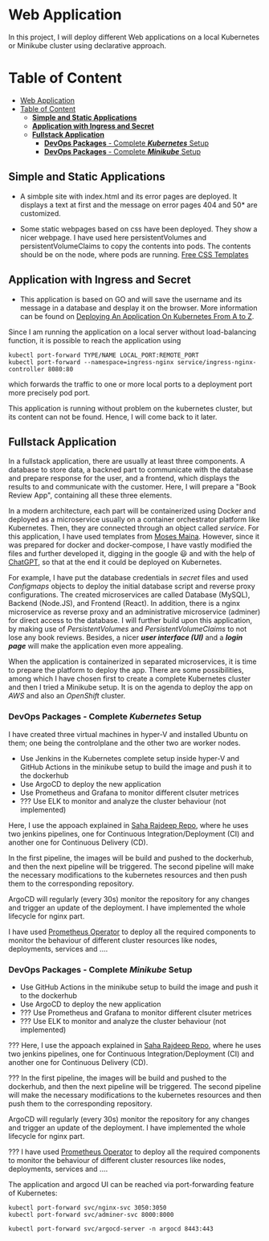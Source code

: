 # Web Application
In this project, I will deploy different Web applications on a local Kubernetes or Minikube cluster using declarative approach. 

# Table of Content
- [Web Application](#web-application)
- [Table of Content](#table-of-content)
  - [**Simple and Static Applications**](#simple-and-static-applications)
  - [**Application with Ingress and Secret**](#application-with-ingress-and-secret)
  - [**Fullstack Application**](#fullstack-application)
    - [**DevOps Packages** - Complete ***Kubernetes*** Setup](#devops-packages---complete-kubernetes-setup)
    - [**DevOps Packages** - Complete ***Minikube*** Setup](#devops-packages---complete-minikube-setup)

## **Simple and Static Applications**

- A simbple site with index.html and its error pages are deployed. It displays a text at first and the message on error pages 404 and 50* are customized.

- Some static webpages based on css have been deployed. They show a nicer webpage. I have used here persistentVolumes and persistentVolumeClaims to copy the contents into pods. The contents should be on the node, where pods are running.
[Free CSS Templates](https://www.free-css.com/free-css-templates)


## **Application with Ingress and Secret**

- This application is based on GO and will save the username and its message in a database and desplay it on the browser. More information can be found on [Deploying An Application On Kubernetes From A to Z](https://www.weave.works/blog/deploying-an-application-on-kubernetes-from-a-to-z).

Since I am running the application on a local server without load-balancing function, it is possible to reach the application using 

```
kubectl port-forward TYPE/NAME LOCAL_PORT:REMOTE_PORT
kubectl port-forward --namespace=ingress-nginx service/ingress-nginx-controller 8080:80

```

which forwards the traffic to one or more local ports to a deployment port more precisely pod port.

This application is running without problem on the kubernetes cluster, but its content can not be found. Hence, I will come back to it later.


## **Fullstack Application**
In a fullstack application, there are usually at least three components. A database to store data, a backned part to communicate with the database and prepare response for the user, and a frontend, which displays the results to and communicate with the customer. Here, I will prepare a "Book Review App", containing all these three elements. 

In a modern architecture, each part will be containerized using Docker and deployed as a microservice usually on a container orchestrator platform like Kubernetes. Then, they are connected through an object called *service*. For this application, I have used templates from [Moses Maina](https://www.section.io/engineering-education/build-and-dockerize-a-full-stack-react-app-with-nodejs-and-nginx/). However, since it was prepared for docker and docker-compose, I have vastly modified the files and further developed it, digging in the google :smiley: and with the help of [ChatGPT](https://chat.openai.com/), so that at the end it could be deployed on Kubernetes.

For example, I have put the database credentials in *secret* files and used *Configmaps* objects to deploy the initial database script and reverse proxy configurations. The created microservices are called Database (MySQL), Backend (Node.JS), and Frontend (React). In addition, there is a nginx microservice as reverse proxy and an administrative microservice (adminer) for direct access to the database. I will further build upon this application, by making use of *PersistentVolumes* and *PersistentVolumeClaims* to not lose any book reviews. Besides, a nicer ***user interface (UI)*** and a ***login page*** will make the application even more appealing.

When the application is containerized in separated microservices, it is time to prepare the platform to deploy the app. 
There are some possibilities, among which I have chosen first to create a complete Kubernetes cluster and then I tried  a Minikube setup. It is on the agenda to deploy the app on *AWS* and also an *OpenShift* cluster.

### **DevOps Packages** - Complete ***Kubernetes*** Setup
I have created three virtual machines in hyper-V and installed Ubuntu on them; one being the controlplane and the other two are worker nodes. 
- Use Jenkins in the Kubernetes complete setup inside hyper-V and GitHub Actions in the minikube setup to build the image and push it to the dockerhub
- Use ArgoCD to deploy the new application
- Use Prometheus and Grafana to monitor different clsuter metrices
- ??? Use ELK to monitor and analyze the cluster behaviour (not implemented)

Here, I use the appoach explained in [Saha Rajdeep Repo](https://github.com/saha-rajdeep/kubernetescode), where he uses two jenkins pipelines, one for Continuous Integration/Deployment (CI) and another one for Continuous Delivery (CD). 

In the first pipeline, the images will be build and pushed to the dockerhub, and then the next pipeline will be triggered. The second pipeline will make the necessary modifications to the kubernetes resources and then push them to the corresponding repository.

ArgoCD will regularly (every 30s) monitor the repository for any changes and trigger an update of the deployment. I have implemented the whole lifecycle for nginx part.

I have used [Prometheus Operator](https://github.com/prometheus-operator/prometheus-operator) to deploy all the required components to monitor the behaviour of different cluster resources like nodes, deployments, services and ....


### **DevOps Packages** - Complete ***Minikube*** Setup
- Use GitHub Actions in the minikube setup to build the image and push it to the dockerhub
- Use ArgoCD to deploy the new application
- ??? Use Prometheus and Grafana to monitor different clsuter metrices
- ??? Use ELK to monitor and analyze the cluster behaviour (not implemented)

??? Here, I use the appoach explained in [Saha Rajdeep Repo](https://github.com/saha-rajdeep/kubernetescode), where he uses two jenkins pipelines, one for Continuous Integration/Deployment (CI) and another one for Continuous Delivery (CD). 

??? In the first pipeline, the images will be build and pushed to the dockerhub, and then the next pipeline will be triggered. The second pipeline will make the necessary modifications to the kubernetes resources and then push them to the corresponding repository.

ArgoCD will regularly (every 30s) monitor the repository for any changes and trigger an update of the deployment. I have implemented the whole lifecycle for nginx part.

??? I have used [Prometheus Operator](https://github.com/prometheus-operator/prometheus-operator) to deploy all the required components to monitor the behaviour of different cluster resources like nodes, deployments, services and ....


The application and argocd UI can be reached via port-forwarding feature of Kubernetes:
```
kubectl port-forward svc/nginx-svc 3050:3050
kubectl port-forward svc/adminer-svc 8000:8000

kubectl port-forward svc/argocd-server -n argocd 8443:443
```